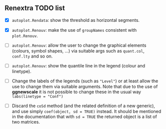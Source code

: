 
## Renextra TODO list

- [x] `autoplot.Rendata`: show the threshold as horizontal segments.

- [x] `autoplot.Renouv`: make the use of `groupNames` consistent with
  `plot.Renouv`.

- [ ] `autoplot.Renouv`: allow the user to change the graphical
  elements (colours, symbol shapes, ...) via suitable args such as
  `quant.col`, `conf.lty` and so on.

- [ ] `autoplot.Renouv`: show the quantile line in the legend (colour
  and linetype).

- [ ] Change the labels of the legends (such as `"Level"`) or at least allow
  the use to change them via suitable arguments. Note that due to the use of 
  **ggnewscale** it is not possible to change these in the usual way 
  `labs(linetype = "Conf")` 

- [ ] Discard the `coSd` method (and the related definition of a new
      generic), and use simply `coef(object, sd = TRUE)` instead. It
      should be mentioned in the documentation that with `sd = TRUE`
      the returned object is a list of two matrices.
